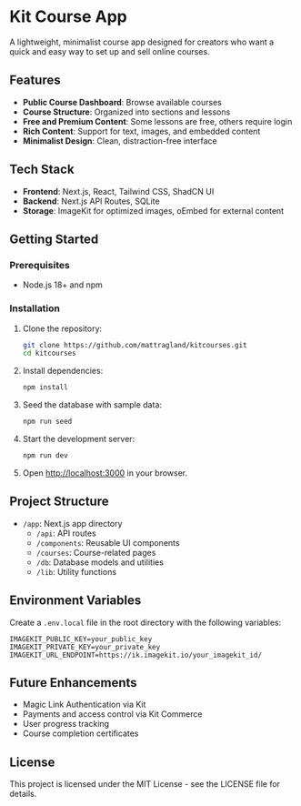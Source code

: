 # Kit Course App

A lightweight, minimalist course app designed for creators who want a quick and easy way to set up and sell online courses.

## Features

- **Public Course Dashboard**: Browse available courses
- **Course Structure**: Organized into sections and lessons
- **Free and Premium Content**: Some lessons are free, others require login
- **Rich Content**: Support for text, images, and embedded content
- **Minimalist Design**: Clean, distraction-free interface

## Tech Stack

- **Frontend**: Next.js, React, Tailwind CSS, ShadCN UI
- **Backend**: Next.js API Routes, SQLite
- **Storage**: ImageKit for optimized images, oEmbed for external content

## Getting Started

### Prerequisites

- Node.js 18+ and npm

### Installation

1. Clone the repository:
   ```bash
   git clone https://github.com/mattragland/kitcourses.git
   cd kitcourses
   ```

2. Install dependencies:
   ```bash
   npm install
   ```

3. Seed the database with sample data:
   ```bash
   npm run seed
   ```

4. Start the development server:
   ```bash
   npm run dev
   ```

5. Open [http://localhost:3000](http://localhost:3000) in your browser.

## Project Structure

- `/app`: Next.js app directory
  - `/api`: API routes
  - `/components`: Reusable UI components
  - `/courses`: Course-related pages
  - `/db`: Database models and utilities
  - `/lib`: Utility functions

## Environment Variables

Create a `.env.local` file in the root directory with the following variables:

```
IMAGEKIT_PUBLIC_KEY=your_public_key
IMAGEKIT_PRIVATE_KEY=your_private_key
IMAGEKIT_URL_ENDPOINT=https://ik.imagekit.io/your_imagekit_id/
```

## Future Enhancements

- Magic Link Authentication via Kit
- Payments and access control via Kit Commerce
- User progress tracking
- Course completion certificates

## License

This project is licensed under the MIT License - see the LICENSE file for details.
